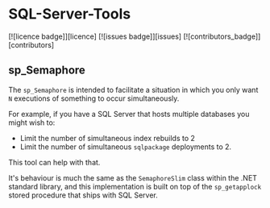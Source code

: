 # SQL-Server-Tools

[![licence badge]][licence]
[![issues badge]][issues]
[![contributors_badge]][contributors]

## sp_Semaphore

The `sp_Semaphore` is intended to facilitate a situation in which you only want `N` executions of something to occur simultaneously.

For example, if you have a SQL Server that hosts multiple databases you might wish to:
- Limit the number of simultaneous index rebuilds to 2
- Limit the number of simultaneous `sqlpackage` deployments to 2.

This tool can help with that.

It's behaviour is much the same as the `SemaphoreSlim` class within the .NET standard library, and this implementation is built on top of the `sp_getapplock` stored procedure that ships with SQL Server.
